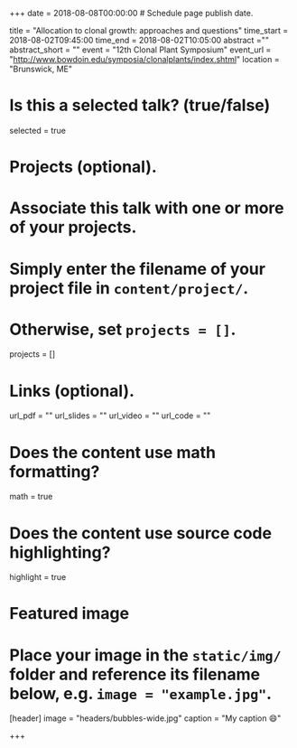 +++
date = 2018-08-08T00:00:00  # Schedule page publish date.

title = "Allocation to clonal growth:
approaches and questions"
time_start = 2018-08-02T09:45:00
time_end = 2018-08-02T10:05:00
abstract =""
abstract_short = ""
event = "12th Clonal Plant Symposium"
event_url = "http://www.bowdoin.edu/symposia/clonalplants/index.shtml"
location = "Brunswick, ME"

# Is this a selected talk? (true/false)
selected = true

# Projects (optional).
#   Associate this talk with one or more of your projects.
#   Simply enter the filename of your project file in `content/project/`.
#   Otherwise, set `projects = []`.
projects = []

# Links (optional).
url_pdf = ""
url_slides = ""
url_video = ""
url_code = ""

# Does the content use math formatting?
math = true

# Does the content use source code highlighting?
highlight = true

# Featured image
# Place your image in the `static/img/` folder and reference its filename below, e.g. `image = "example.jpg"`.
[header]
image = "headers/bubbles-wide.jpg"
caption = "My caption :smile:"

+++
